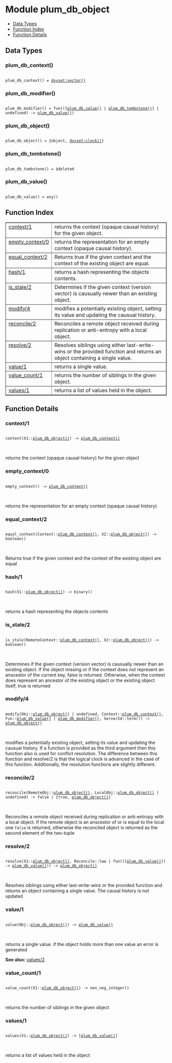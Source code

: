 

# Module plum_db_object #
* [Data Types](#types)
* [Function Index](#index)
* [Function Details](#functions)

<a name="types"></a>

## Data Types ##




### <a name="type-plum_db_context">plum_db_context()</a> ###


<pre><code>
plum_db_context() = <a href="dvvset.md#type-vector">dvvset:vector()</a>
</code></pre>




### <a name="type-plum_db_modifier">plum_db_modifier()</a> ###


<pre><code>
plum_db_modifier() = fun(([<a href="#type-plum_db_value">plum_db_value()</a> | <a href="#type-plum_db_tombstone">plum_db_tombstone()</a>] | undefined) -&gt; <a href="#type-plum_db_value">plum_db_value()</a>)
</code></pre>




### <a name="type-plum_db_object">plum_db_object()</a> ###


<pre><code>
plum_db_object() = {object, <a href="dvvset.md#type-clock">dvvset:clock()</a>}
</code></pre>




### <a name="type-plum_db_tombstone">plum_db_tombstone()</a> ###


<pre><code>
plum_db_tombstone() = $deleted
</code></pre>




### <a name="type-plum_db_value">plum_db_value()</a> ###


<pre><code>
plum_db_value() = any()
</code></pre>

<a name="index"></a>

## Function Index ##


<table width="100%" border="1" cellspacing="0" cellpadding="2" summary="function index"><tr><td valign="top"><a href="#context-1">context/1</a></td><td>returns the context (opaque causal history) for the given object.</td></tr><tr><td valign="top"><a href="#empty_context-0">empty_context/0</a></td><td>returns the representation for an empty context (opaque causal history).</td></tr><tr><td valign="top"><a href="#equal_context-2">equal_context/2</a></td><td>Returns true if the given context and the context of the existing object are equal.</td></tr><tr><td valign="top"><a href="#hash-1">hash/1</a></td><td>returns a hash representing the objects contents.</td></tr><tr><td valign="top"><a href="#is_stale-2">is_stale/2</a></td><td>Determines if the given context (version vector) is causually newer than
an existing object.</td></tr><tr><td valign="top"><a href="#modify-4">modify/4</a></td><td>modifies a potentially existing object, setting its value and updating
the causual history.</td></tr><tr><td valign="top"><a href="#reconcile-2">reconcile/2</a></td><td>Reconciles a remote object received during replication or anti-entropy
with a local object.</td></tr><tr><td valign="top"><a href="#resolve-2">resolve/2</a></td><td>Resolves siblings using either last-write-wins or the provided function and returns
an object containing a single value.</td></tr><tr><td valign="top"><a href="#value-1">value/1</a></td><td>returns a single value.</td></tr><tr><td valign="top"><a href="#value_count-1">value_count/1</a></td><td>returns the number of siblings in the given object.</td></tr><tr><td valign="top"><a href="#values-1">values/1</a></td><td>returns a list of values held in the object.</td></tr></table>


<a name="functions"></a>

## Function Details ##

<a name="context-1"></a>

### context/1 ###

<pre><code>
context(X1::<a href="#type-plum_db_object">plum_db_object()</a>) -&gt; <a href="#type-plum_db_context">plum_db_context()</a>
</code></pre>
<br />

returns the context (opaque causal history) for the given object

<a name="empty_context-0"></a>

### empty_context/0 ###

<pre><code>
empty_context() -&gt; <a href="#type-plum_db_context">plum_db_context()</a>
</code></pre>
<br />

returns the representation for an empty context (opaque causal history)

<a name="equal_context-2"></a>

### equal_context/2 ###

<pre><code>
equal_context(Context::<a href="#type-plum_db_context">plum_db_context()</a>, X2::<a href="#type-plum_db_object">plum_db_object()</a>) -&gt; boolean()
</code></pre>
<br />

Returns true if the given context and the context of the existing object are equal

<a name="hash-1"></a>

### hash/1 ###

<pre><code>
hash(X1::<a href="#type-plum_db_object">plum_db_object()</a>) -&gt; binary()
</code></pre>
<br />

returns a hash representing the objects contents

<a name="is_stale-2"></a>

### is_stale/2 ###

<pre><code>
is_stale(RemoteContext::<a href="#type-plum_db_context">plum_db_context()</a>, X2::<a href="#type-plum_db_object">plum_db_object()</a>) -&gt; boolean()
</code></pre>
<br />

Determines if the given context (version vector) is causually newer than
an existing object. If the object missing or if the context does not represent
an anscestor of the current key, false is returned. Otherwise, when the context
does represent an ancestor of the existing object or the existing object itself,
true is returned

<a name="modify-4"></a>

### modify/4 ###

<pre><code>
modify(Obj::<a href="#type-plum_db_object">plum_db_object()</a> | undefined, Context::<a href="#type-plum_db_context">plum_db_context()</a>, Fun::<a href="#type-plum_db_value">plum_db_value()</a> | <a href="#type-plum_db_modifier">plum_db_modifier()</a>, ServerId::term()) -&gt; <a href="#type-plum_db_object">plum_db_object()</a>
</code></pre>
<br />

modifies a potentially existing object, setting its value and updating
the causual history. If a function is provided as the third argument
then this function also is used for conflict resolution. The difference
between this function and resolve/2 is that the logical clock is advanced in the
case of this function. Additionally, the resolution functions are slightly different.

<a name="reconcile-2"></a>

### reconcile/2 ###

<pre><code>
reconcile(RemoteObj::<a href="#type-plum_db_object">plum_db_object()</a>, LocalObj::<a href="#type-plum_db_object">plum_db_object()</a> | undefined) -&gt; false | {true, <a href="#type-plum_db_object">plum_db_object()</a>}
</code></pre>
<br />

Reconciles a remote object received during replication or anti-entropy
with a local object. If the remote object is an anscestor of or is equal to the local one
`false` is returned, otherwise the reconciled object is returned as the second
element of the two-tuple

<a name="resolve-2"></a>

### resolve/2 ###

<pre><code>
resolve(X1::<a href="#type-plum_db_object">plum_db_object()</a>, Reconcile::lww | fun(([<a href="#type-plum_db_value">plum_db_value()</a>]) -&gt; <a href="#type-plum_db_value">plum_db_value()</a>)) -&gt; <a href="#type-plum_db_object">plum_db_object()</a>
</code></pre>
<br />

Resolves siblings using either last-write-wins or the provided function and returns
an object containing a single value. The causal history is not updated

<a name="value-1"></a>

### value/1 ###

<pre><code>
value(Obj::<a href="#type-plum_db_object">plum_db_object()</a>) -&gt; <a href="#type-plum_db_value">plum_db_value()</a>
</code></pre>
<br />

returns a single value. if the object holds more than one value an error is generated

__See also:__ [values/2](#values-2).

<a name="value_count-1"></a>

### value_count/1 ###

<pre><code>
value_count(X1::<a href="#type-plum_db_object">plum_db_object()</a>) -&gt; non_neg_integer()
</code></pre>
<br />

returns the number of siblings in the given object

<a name="values-1"></a>

### values/1 ###

<pre><code>
values(X1::<a href="#type-plum_db_object">plum_db_object()</a>) -&gt; [<a href="#type-plum_db_value">plum_db_value()</a>]
</code></pre>
<br />

returns a list of values held in the object

